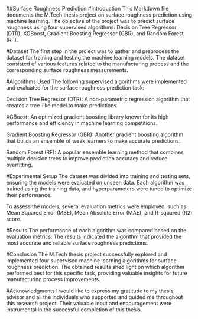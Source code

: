 ##Surface Roughness Prediction
#Introduction
This Markdown file documents the M.Tech thesis project on surface roughness prediction using machine learning. The objective of the project was to predict surface roughness using four supervised algorithms: Decision Tree Regressor (DTR), XGBoost, Gradient Boosting Regressor (GBR), and Random Forest (RF).

#Dataset
The first step in the project was to gather and preprocess the dataset for training and testing the machine learning models. The dataset consisted of various features related to the manufacturing process and the corresponding surface roughness measurements.

#Algorithms Used
The following supervised algorithms were implemented and evaluated for the surface roughness prediction task:

Decision Tree Regressor (DTR): A non-parametric regression algorithm that creates a tree-like model to make predictions.

XGBoost: An optimized gradient boosting library known for its high performance and efficiency in machine learning competitions.

Gradient Boosting Regressor (GBR): Another gradient boosting algorithm that builds an ensemble of weak learners to make accurate predictions.

Random Forest (RF): A popular ensemble learning method that combines multiple decision trees to improve prediction accuracy and reduce overfitting.

#Experimental Setup
The dataset was divided into training and testing sets, ensuring the models were evaluated on unseen data. Each algorithm was trained using the training data, and hyperparameters were tuned to optimize their performance.

To assess the models, several evaluation metrics were employed, such as Mean Squared Error (MSE), Mean Absolute Error (MAE), and R-squared (R2) score.

#Results
The performance of each algorithm was compared based on the evaluation metrics. The results indicated the algorithm that provided the most accurate and reliable surface roughness predictions.

#Conclusion
The M.Tech thesis project successfully explored and implemented four supervised machine learning algorithms for surface roughness prediction. The obtained results shed light on which algorithm performed best for this specific task, providing valuable insights for future manufacturing process improvements.

#Acknowledgments
I would like to express my gratitude to my thesis advisor and all the individuals who supported and guided me throughout this research project. Their valuable input and encouragement were instrumental in the successful completion of this thesis.
